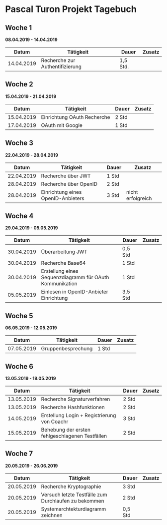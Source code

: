 # Pascal Turon Projekt Tagebuch



## Woche 1

__08.04.2019 - 14.04.2019__

| Datum      | Tätigkeit                       | Dauer    | Zusatz |
| ---------- | ------------------------------- | -------- | ------ |
| 14.04.2019 | Recherche zur Authentifizierung | 1,5 Std. |        |



## Woche 2

__15.04.2019 - 21.04.2019__

| Datum      | Tätigkeit                   | Dauer | Zusatz |
| ---------- | --------------------------- | ----- | ------ |
| 15.04.2019 | Einrichtung OAuth Recherche | 2 Std |        |
| 17.04.2019 | OAuth mit Google            | 1 Std |        |

## Woche 3

__22.04.2019 - 28.04.2019__

| Datum      | Tätigkeit                          | Dauer | Zusatz            |
| ---------- | ---------------------------------- | ----- | ----------------- |
| 22.04.2019 | Recherche über JWT                 | 1 Std |                   |
| 28.04.2019 | Recherche über OpenID              | 2 Std |                   |
| 28.04.2019 | Einrichtung eines OpenID-Anbieters | 3 Std | nicht erfolgreich |

## Woche 4

__29.04.2019 - 05.05.2019__

| Datum      | Tätigkeit                                                | Dauer   | Zusatz |
| ---------- | -------------------------------------------------------- | ------- | ------ |
| 30.04.2019 | Überarbeitung JWT                                        | 0,5 Std |        |
| 30.04.2019 | Recherche Base64                                         | 1 Std   |        |
| 30.04.2019 | Erstellung eines Sequenzdiagramm für OAuth Kommunikation | 1 Std   |        |
| 05.05.2019 | Einlesen in OpenID-Anbieter Einrichtung                  | 3,5 Std |        |

## Woche 5 

__06.05.2019 - 12.05.2019__

| Datum      | Tätigkeit          | Dauer | Zusatz |
| ---------- | ------------------ | ----- | ------ |
| 07.05.2019 | Gruppenbesprechung | 1 Std |        |

## Woche 6

__13.05.2019 - 19.05.2019__

| Datum      | Tätigkeit                                       | Dauer | Zusatz |
| ---------- | ----------------------------------------------- | ----- | ------ |
| 13.05.2019 | Recherche Signaturverfahren                     | 2 Std |        |
| 13.05.2019 | Recherche Hashfunktionen                        | 2 Std |        |
| 14.05.2019 | Erstellung Login + Registrierung von Coachr     | 3 Std |        |
| 15.05.2019 | Behebung der ersten fehlgeschlagenen Testfällen | 2 Std |        |

## Woche 7

__20.05.2019 - 26.06.2019__

| Datum      | Tätigkeit                                            | Dauer   | Zusatz |
| ---------- | ---------------------------------------------------- | ------- | ------ |
| 20.05.2019 | Recherche Kryptographie                              | 3 Std   |        |
| 20.05.2019 | Versuch letzte Testfälle zum Durchlaufen zu bekommen | 2 Std   |        |
| 20.05.2019 | Systemarchtekturdiagramm zeichnen                    | 0,5 Std |        |